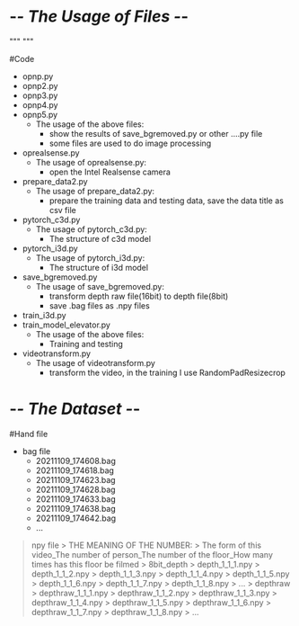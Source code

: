 # -*- The Usage of Files -*-
"""
"""

#Code

* opnp.py
* opnp2.py
* opnp3.py
* opnp4.py
* opnp5.py
    * The usage of the above files:
        * show the results of save_bgremoved.py or other ....py file
        * some files are used to do image processing
* oprealsense.py
    * The usage of oprealsense.py:
        * open the Intel Realsense camera
* prepare_data2.py
    * The usage of prepare_data2.py:
        * prepare the training data and testing data, save the data title as csv file
* pytorch_c3d.py
    * The usage of pytorch_c3d.py:
        * The structure of c3d model
* pytorch_i3d.py
    * The usage of pytorch_i3d.py:
        * The structure of i3d model
* save_bgremoved.py
    * The usage of save_bgremoved.py:
        * transform depth raw file(16bit) to depth file(8bit)
        * save .bag files as .npy files
* train_i3d.py
* train_model_elevator.py
    * The usage of the above files:
        * Training and testing
* videotransform.py
    * The usage of videotransform.py
        * transform the video, in the training I use RandomPadResizecrop

# -*- The Dataset -*-
#Hand file

* bag file
    * 20211109_174608.bag
    * 20211109_174618.bag
    * 20211109_174623.bag
    * 20211109_174628.bag
    * 20211109_174633.bag
    * 20211109_174638.bag
    * 20211109_174642.bag
    * ...
            
        
> npy file
    > THE MEANING OF THE NUMBER:
        > The form of this video_The number of person_The number of the floor_How many times has this floor be filmed 
    > 8bit_depth
        > depth_1_1_1.npy
        > depth_1_1_2.npy
        > depth_1_1_3.npy
        > depth_1_1_4.npy
        > depth_1_1_5.npy
        > depth_1_1_6.npy
        > depth_1_1_7.npy
        > depth_1_1_8.npy
        > ...
    > depthraw
        > depthraw_1_1_1.npy
        > depthraw_1_1_2.npy
        > depthraw_1_1_3.npy
        > depthraw_1_1_4.npy
        > depthraw_1_1_5.npy
        > depthraw_1_1_6.npy
        > depthraw_1_1_7.npy
        > depthraw_1_1_8.npy
        > ...
